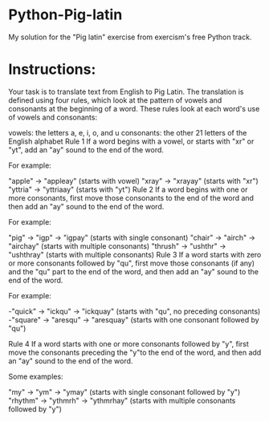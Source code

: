 # Python-Pig-latin
My solution for the "Pig latin" exercise from exercism's free Python track.

# Instructions:

Your task is to translate text from English to Pig Latin. The translation is defined using four rules, which look at the pattern of vowels and consonants at the beginning of a word. These rules look at each word's use of vowels and consonants:

vowels: the letters a, e, i, o, and u
consonants: the other 21 letters of the English alphabet
Rule 1
If a word begins with a vowel, or starts with "xr" or "yt", add an "ay" sound to the end of the word.

For example:

"apple" -> "appleay" (starts with vowel)
"xray" -> "xrayay" (starts with "xr")
"yttria" -> "yttriaay" (starts with "yt")
Rule 2
If a word begins with one or more consonants, first move those consonants to the end of the word and then add an "ay" sound to the end of the word.

For example:

"pig" -> "igp" -> "igpay" (starts with single consonant)
"chair" -> "airch" -> "airchay" (starts with multiple consonants)
"thrush" -> "ushthr" -> "ushthray" (starts with multiple consonants)
Rule 3
If a word starts with zero or more consonants followed by "qu", first move those consonants (if any) and the "qu" part to the end of the word, and then add an "ay" sound to the end of the word.

For example:

-"quick" -> "ickqu" -> "ickquay" (starts with "qu", no preceding consonants)
-"square" -> "aresqu" -> "aresquay" (starts with one consonant followed by "qu")


Rule 4
If a word starts with one or more consonants followed by "y", first move the consonants preceding the "y"to the end of the word, and then add an "ay" sound to the end of the word.

Some examples:

"my" -> "ym" -> "ymay" (starts with single consonant followed by "y")
"rhythm" -> "ythmrh" -> "ythmrhay" (starts with multiple consonants followed by "y")
